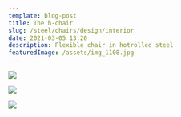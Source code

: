 ```yaml
---
template: blog-post
title: The h-chair
slug: /steel/chairs/design/interior
date: 2021-03-05 13:20
description: Flexible chair in hotrolled steel
featuredImage: /assets/img_1108.jpg
---
```

![](/assets/img_1108.jpg)

![](/assets/img_1117.jpg)

![](/assets/img_1113.jpg)